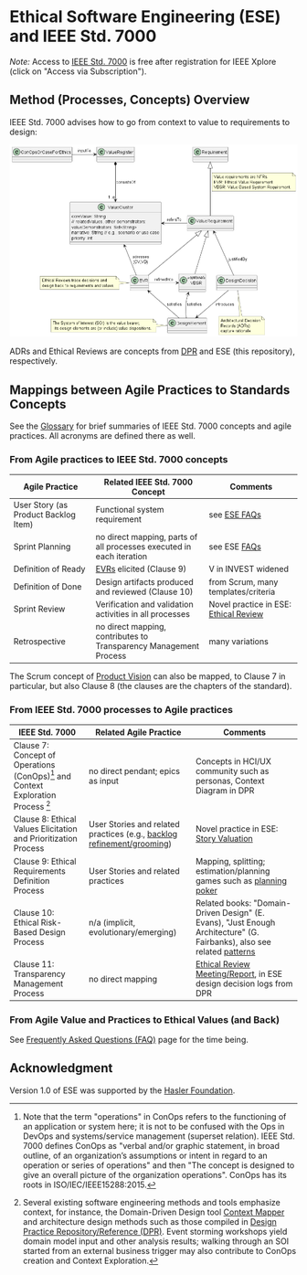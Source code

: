 # Ethical Software Engineering (ESE) and IEEE Std. 7000

*Note:* Access to [IEEE Std. 7000](https://standards.ieee.org/ieee/24748-7000/11098/) is free after registration for IEEE Xplore (click on "Access via Subscription").

## Method (Processes, Concepts) Overview

IEEE Std. 7000 advises how to go from context to value to requirements to design:
<!-- TODO (v2): could call out Clauses in standard that introduce the concepts (processes that produce the artifacts) -->

![From Value to Requirements to Design](/images/ESE-ConceptsAndTraceRelations.png)

ADRs and Ethical Reviews are concepts from [DPR](https://socadk.github.io/design-practice-repository/activities/DPR-ArchitecturalDecisionCapturing.html) and ESE (this repository), respectively.


## Mappings between Agile Practices to Standards Concepts

See the [Glossary](ESE-Glossary.md) for brief summaries of IEEE Std. 7000 concepts and agile practices. All acronyms are defined there as well. 

### From Agile practices to IEEE Std. 7000 concepts

| Agile Practice | Related IEEE Std. 7000 Concept | Comments |
|-|-----------------------------------------------------|-|
| User Story (as Product Backlog Item) | Functional system requirement | see [ESE FAQs](/ESE-FAQ.md) |
| Sprint Planning | no direct mapping, parts of all processes executed in each iteration  | see ESE [FAQs](/ESE-FAQ.md) |
| Definition of Ready | [EVRs](/ESE-Glossary.md#evr) elicited (Clause 9) | V in INVEST widened |
| Definition of Done | Design artifacts produced and reviewed (Clause 10) | from Scrum, many templates/criteria |
| Sprint Review | Verification and validation activities in all processes | Novel practice in ESE: [Ethical Review](/practices/ESE-EthicalReview.md) |
| Retrospective | no direct mapping, contributes to Transparency Management Process | many variations |

The Scrum concept of [Product Vision](https://www.scrum.org/resources/what-product-vision) can also be mapped, to Clause 7 in particular, but also Clause 8 (the clauses are the chapters of the standard).

### From IEEE Std. 7000 processes to Agile practices

| IEEE Std. 7000 | Related Agile Practice  | Comments |
|-|-|-|
| Clause 7: Concept of Operations (ConOps)[^1] and Context Exploration Process [^2] | no direct pendant; epics as input | Concepts in HCI/UX community such as personas, Context Diagram in DPR |
| Clause 8: Ethical Values Elicitation and Prioritization Process | User Stories and related practices (e.g., [backlog refinement/grooming](https://www.agilealliance.org/glossary/backlog-refinement/)) | Novel practice in ESE: [Story Valuation](./practices/ESE-StoryValuation.md) |
| Clause 9: Ethical Requirements Definition Process | User Stories and related practices | Mapping, splitting; estimation/planning games such as [planning poker]() |
| Clause 10: Ethical Risk-Based Design Process | n/a (implicit, evolutionary/emerging) | Related books: "Domain-Driven Design" (E. Evans), "Just Enough Architecture" (G. Fairbanks), also see related [patterns](https://socadk.github.io/patterns/reading-lists/agile-architecture.html) |
| Clause 11: Transparency Management Process | no direct mapping | [Ethical Review Meeting/Report](./practices/ESE-EthicalReview.md), in ESE design decision logs from DPR |

[^1]: Note that the term "operations" in ConOps refers to the functioning of an application or system here; it is not to be confused with the Ops in DevOps and systems/service management (superset relation). IEEE Std. 7000 defines ConOps as "verbal and/or graphic statement, in broad outline, of an organization’s assumptions or intent in regard to an operation or series of operations" and then "The concept is designed to give an overall picture of the organization operations". ConOps has its roots in ISO/IEC/IEEE15288:2015.

[^2]: Several existing software engineering methods and tools emphasize context, for instance, the Domain-Driven Design tool [Context Mapper](https://contextmapper.org/) and architecture design methods such as those compiled in [Design Practice Repository/Reference (DPR)](https://socadk.github.io/design-practice-repository/). Event storming workshops yield domain model input and other analysis results; walking through an SOI started from an external business trigger may also contribute to ConOps creation and Context Exploration.

### From Agile Value and Practices to Ethical Values (and Back)

See [Frequently Asked Questions (FAQ)](/ESE-FAQ.md#agile-values-and-principles) page for the time being.


## Acknowledgment

Version 1.0 of ESE was supported by the [Hasler Foundation](https://haslerstiftung.ch/en/welcome-to-the-hasler-foundation/).
